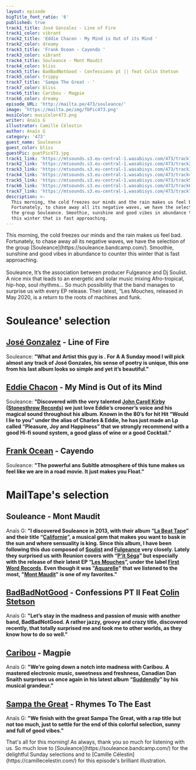 ```yaml
---
layout: episode
bigTitle_font_ratio: '6'
published: true
track1_title: José Gonzalez - Line of Fire
track1_color: vibrant
track2_title: 'Eddie Chacon - My Mind is Out of its Mind '
track2_color: dreamy
track3_title: 'Frank Ocean - Cayendo '
track3_color: vibrant
track4_title: Souleance - Mont Maudit
track4_color: bliss
track5_title: BadBadNotGood - Confessions pt || feat Colin Stetson
track5_color: trippy
track7_title: 'Sampa The Great - '
track7_color: bliss
track6_title: Caribou - Magpie
track6_color: dreamy
episode_URL: 'http://mailta.pe/473/souleance/'
image: 'https://mailta.pe/img/fbPic473.png'
musiColor: musiColor473.png
writer: Anaïs G
illustrator: Camille Célestin
author: Anaïs G
category: '473'
guest_name: Souleance
guest_color: bliss
guestPic: guetPic473.jpg
track1_link: 'https://mtsounds.s3.eu-central-1.wasabisys.com/473/track1.mp3'
track2_link: 'https://mtsounds.s3.eu-central-1.wasabisys.com/473/track2.mp3'
track3_link: 'https://mtsounds.s3.eu-central-1.wasabisys.com/473/track3.mp3'
track4_link: 'https://mtsounds.s3.eu-central-1.wasabisys.com/473/track4.mp3'
track5_link: 'https://mtsounds.s3.eu-central-1.wasabisys.com/473/track5.mp3'
track6_link: 'https://mtsounds.s3.eu-central-1.wasabisys.com/473/track6.mp3'
track7_link: 'https://mtsounds.s3.eu-central-1.wasabisys.com/473/track7.mp3'
description: >-
  This morning, the cold freezes our minds and the rain makes us feel bad.
  Fortunately, to chase away all its negative waves, we have the selection of
  the group Souleance. Smoothie, sunshine and good vibes in abundance to counter
  this winter that is fast approaching.
---
```

<p id="introduction"> This morning, the cold freezes our minds and the rain makes us feel bad. Fortunately, to chase away all its negative waves, we have the selection of the group [Souleance](https://souleance.bandcamp.com/). Smoothie, sunshine and good vibes in abundance to counter this winter that is fast approaching.
<br><br>
Souleance, It’s the association between producer Fulgeance and Dj Soulist. A nice mix that leads to an energetic and solar music mixing Afro-tropical, hip-hop, soul rhythms... So much possibility that the band manages to surprise us with every EP release. Their latest, “Les Mouches, released in May 2020, is a return to the roots of machines and funk.
</p>


# Souleance' selection

## [José Gonzalez](http://jose-gonzalez.com/) - Line of Fire
Souleance: **"**What and Artist this guy is . For A A Sunday mood I will pick almost any track of José Gonzales, his sense of poetry is unique, this one from his last album looks so simple and yet it’s beautiful.**"**

## [Eddie Chacon](https://eddiechacon.com/) - My Mind is Out of its Mind
Souleance: **"**Discovered with the very talented [John Caroll Kirby](https://johncarrollkirby.com/) ([Stonesthrow Records](https://www.stonesthrow.com/)) we just love Eddie’s crooner’s voice and his magical sound throughout his album. Known in the 80’s for hit Hit “Would I lie to you” under the alias of Charles & Eddie, he has just made an Lp called “Pleasure, Joy and Happiness” that we strongly recommend with a good Hi-fi sound system, a good glass of wine or a good Cocktail.**"**

## [Frank Ocean](https://blonded.co/) - Cayendo
Souleance: **"**The powerful ans Subltle atmosphere of this tune makes us feel like we are in a road movie. It just makes you Float.**"**


# MailTape's selection

## Souleance - Mont Maudit
Anaïs G: **"**I discovered Souleance in 2013, with their album “[La Beat Tape](https://souleance.bandcamp.com/album/la-beat-tape)” and their title “[Californie](https://souleance.bandcamp.com/album/la-beat-tape)”, a musical gem that makes you want to bask in the sun and where sensuality is king. Since this album, I have been following this duo composed of [Soulist](https://www.facebook.com/soulistofficial/) and [Fulgeance](https://www.facebook.com/fulgeancebeats/) very closely. Lately they surprised us with Reunion covers with “[P’it Séga](https://souleance.bandcamp.com/album/pti-sega-ep)” but especially with the release of their latest EP “[Les Mouches](https://souleance.bandcamp.com/album/les-mouches)”, under the label [First Word Records](http://www.firstwordrecords.com/). Even though it was "[Aquarelle](https://souleance.bandcamp.com/album/les-mouches)" that we listened to the most, "[Mont Maudit](https://souleance.bandcamp.com/album/les-mouches)" is one of my favorites.**"**

## [BadBadNotGood](https://badbadnotgood.bandcamp.com/) - Confessions PT II Feat [Colin Stetson](https://www.colinstetson.com/)
Anaïs G: **"**Let’s stay in the madness and passion of music with another band, BadBadNotGood. A rather jazzy, groovy and crazy title, discovered recently, that totally surprised me and took me to other worlds, as they know how to do so well.**"**

## [Caribou](https://soundcloud.com/caribouband) - Magpie 
Anaïs G: **"**We’re going down a notch into madness with Caribou. A mastered electronic music, sweetness and freshness, Canadian Dan Snaith surprises us once again in his latest album “[Suddendly](https://soundcloud.com/caribouband/sets/suddenly-47811653)” by his musical grandeur.**"**

##  [Sampa the Great](https://www.sampathegreat.com/) - Rhymes To The East 
Anaïs G: **"**We finish with the great Sampa The Great, with a rap title but not too much, just to settle for the end of this colorful selection, sunny and full of good vibes.**"**

<p id="outroduction">That's all for this morning! As always, thank you so much for listening with us. So much love to [Souleance](https://souleance.bandcamp.com/) for the delightful Sunday selections and to [Camille Célestin](https://camillecelestin.com/) for this episode's brilliant illustration.</p>
